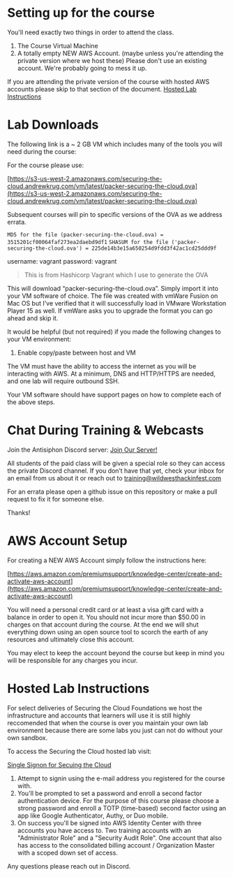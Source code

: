 # Setting up for the course

You'll need exactly two things in order to attend the class.  

1. The Course Virtual Machine
2. A totally empty NEW AWS Account. (maybe unless you're attending the private version where we host these)  Please don't use
an existing account.  We're probably going to mess it up.

If you are attending the private version of the course with hosted AWS accounts please skip to that section of the document. [Hosted Lab Instructions](#hosted-lab-instructions)

# Lab Downloads

The following link is a ~ 2 GB VM which includes many of the tools you will need during the course:

For the course please use:

[https://s3-us-west-2.amazonaws.com/securing-the-cloud.andrewkrug.com/vm/latest/packer-securing-the-cloud.ova](https://s3-us-west-2.amazonaws.com/securing-the-cloud.andrewkrug.com/vm/latest/packer-securing-the-cloud.ova)

Subsequent courses will pin to specific versions of the OVA as we address errata.

`MD5 for the file (packer-securing-the-cloud.ova) = 3515201cf00064faf273ea2daebd9df1`
`SHASUM for the file ('packer-securing-the-cloud.ova') = 225de14b3e15a650254d9fdd3f42ac1cd25ddd9f`

username: vagrant
password: vagrant

> This is from Hashicorp Vagrant which I use to generate the OVA

This will download “packer-securing-the-cloud.ova”. Simply import it into your VM software of choice. The file was created with vmWare Fusion on Mac OS but I’ve verified that it will successfully load in VMware Workstation Player 15 as well. If vmWare asks you to upgrade the format you can go ahead and skip it.

It would be helpful (but not required) if you made the following changes to your VM environment:
1) Enable copy/paste between host and VM

The VM must have the ability to access the internet as you will be interacting with AWS. At a minimum, DNS and HTTP/HTTPS are needed, and one lab will require outbound SSH.

Your VM software should have support pages on how to complete each of the above steps. 

# Chat During Training & Webcasts

Join the Antisiphon Discord server: [Join Our Server!](https://discord.gg/antisyphon)

All students of the paid class will be given a special role so they can access the private Discord channel. If you don’t have that yet, check your inbox for an email from us about it or reach out to training@wildwesthackinfest.com

For an errata please open a github issue on this repository or make a pull request to fix it for someone else.

Thanks!

# AWS Account Setup

For creating a NEW AWS Account simply follow the instructions here:

[https://aws.amazon.com/premiumsupport/knowledge-center/create-and-activate-aws-account](https://aws.amazon.com/premiumsupport/knowledge-center/create-and-activate-aws-account)

You will need a personal credit card or at least a visa gift card with a balance in order to open it.  You should not incur more than $50.00 in charges on that account during the course.  At the end we will shut everything down using an open source tool to scorch the earth of any resources and ultimately close this account.

You may elect to keep the account beyond the course but keep in mind you will be responsible for any charges you incur.

# Hosted Lab Instructions

For select deliveries of Securing the Cloud Foundations we host the infrastructure and accounts that learners will use
it is still highly reccomended that when the course is over you maintain your own lab environment because there are some labs you just can not do without your own sandbox.

To access the Securing the Cloud hosted lab visit:

[Single Signon for Secuing the Cloud](https://resilientsecuritylabs.awsapps.com/start)

1. Attempt to signin using the e-mail address you registered for the course with.  
2. You'll be prompted to set a password and enroll a second factor authentication device.  For the purpose of this course please choose a strong password and enroll a TOTP (time-based) second factor using an app like Google Authenticator, Authy, or Duo mobile.  
3. On success you'll be signed into AWS Identity Center with three accounts you have access to.  Two training accounts with an "Administrator Role" and a "Security Audit Role".  One account that also has access to the consolidated billing account / Organization Master with a scoped down set of access.  

Any questions please reach out in Discord.
